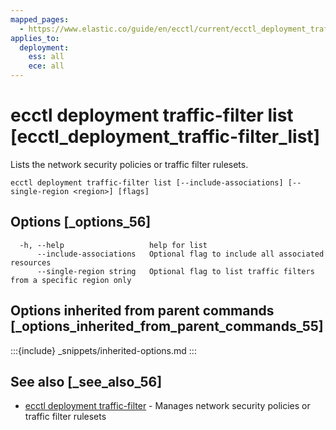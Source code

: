 ```yaml
---
mapped_pages:
  - https://www.elastic.co/guide/en/ecctl/current/ecctl_deployment_traffic-filter_list.html
applies_to:
  deployment:
    ess: all
    ece: all
---
```


# ecctl deployment traffic-filter list [ecctl_deployment_traffic-filter_list]

Lists the network security policies or traffic filter rulesets.

```
ecctl deployment traffic-filter list [--include-associations] [--single-region <region>] [flags]
```


## Options [_options_56]

```
  -h, --help                   help for list
      --include-associations   Optional flag to include all associated resources
      --single-region string   Optional flag to list traffic filters from a specific region only
```


## Options inherited from parent commands [_options_inherited_from_parent_commands_55]

:::{include} _snippets/inherited-options.md
:::


## See also [_see_also_56]

* [ecctl deployment traffic-filter](/reference/ecctl_deployment_traffic-filter.md) - Manages network security policies or traffic filter rulesets

